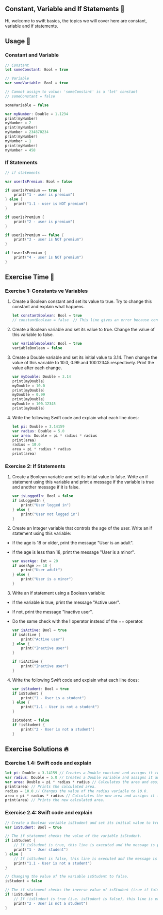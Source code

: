 ## Constant, Variable and If Statements 📖

Hi, welcome to swift basics, the topics we will cover here are constant, variable and if statements.

## Usage 🔨

### Constant and Variable

```swift
// Constant
let someConstant: Bool = true

// Variable
var someVariable: Bool = true

// Cannot assign to value: 'someConstant' is a 'let' constant
// someConstant = false

someVariable = false

var myNumber: Double = 1.1234
print(myNumber)
myNumber = 2
print(myNumber)
myNumber = 234870234
print(myNumber)
myNumber = 1
print(myNumber)
myNumber = 458
```

### If Statements

```swift
// if statements

var userIsPremium: Bool = false

if userIsPremium == true {
    print("1 - user is premium")
} else {
    print("1.1 - user is NOT premium")
}

if userIsPremium {
    print("2 - user is premium")
}

if userIsPremium == false {
    print("3 - user is NOT premium")
}

if !userIsPremium {
    print("4 - user is NOT premium")
}
```

## Exercise Time 🚀

### Exercise 1: **Constants ve Variables**

1. Create a Boolean constant and set its value to true. Try to change this constant and explain what happens.
    
    ```swift
    let constantBoolean: Bool = true
    // constantBoolean = false  // This line gives an error because constantBoolean is a constant and cannot be changed.
    ```
    
2. Create a Boolean variable and set its value to true. Change the value of this variable to false.
    
    ```swift
    var variableBoolean: Bool = true
    variableBoolean = false
    ```
    
3. Create a Double variable and set its initial value to 3.14. Then change the value of this variable to 10.0, 0.99 and 100.12345 respectively. Print the value after each change.
    
    ```swift
    var myDouble: Double = 3.14
    print(myDouble)
    myDouble = 10.0
    print(myDouble)
    myDouble = 0.99
    print(myDouble)
    myDouble = 100.12345
    print(myDouble)
    ```
    
4. Write the following Swift code and explain what each line does:
    
    ```swift
    let pi: Double = 3.14159
    var radius: Double = 5.0
    var area: Double = pi * radius * radius
    print(area)
    radius = 10.0
    area = pi * radius * radius
    print(area)
    ```
    

### Exercise 2: If Statements

1. Create a Boolean variable and set its initial value to false. Write an if statement using this variable and print a message if the variable is true and another message if it is false.
    
    ```swift
    var isLoggedIn: Bool = false
    if isLoggedIn {
        print("User logged in")
    } else {
        print("User not logged in")
    }
    ```
    
2. Create an Integer variable that controls the age of the user. Write an if statement using this variable:
- If the age is 18 or older, print the message "User is an adult".
- If the age is less than 18, print the message "User is a minor".
    
    ```swift
    var userAge: Int = 20
    if userAge >= 18 {
        print("User adult")
    } else {
        print("User is a minor")
    }
    ```
    
3. Write an if statement using a Boolean variable:
- If the variable is true, print the message "Active user".
- If not, print the message "Inactive user".
- Do the same check with the ! operator instead of the == operator.
    
    ```swift
    var isActive: Bool = true
    if isActive {
        print("Active user")
    } else {
        print("Inactive user")
    }
    
    if !isActive {
        print("Inactive user")
    }
    ```
    
4. Write the following Swift code and explain what each line does:
    
    ```swift
    var isStudent: Bool = true
    if isStudent {
        print("1 - User is a student")
    } else {
        print("1.1 - User is not a student")
    }
    
    isStudent = false
    if !isStudent {
        print("2 - User is not a student")
    }
    ```
    

## Exercise Solutions 🔥

### Exercise 1.4: Swift code and explain

```swift
let pi: Double = 3.14159 // Creates a Double constant and assigns it to pi.
var radius: Double = 5.0 // Creates a Double variable and assigns it an initial value of 5.0.
var area: Double = pi * radius * radius // Calculates the area and assigns it to the area variable.
print(area) // Prints the calculated area.
radius = 10.0 // Changes the value of the radius variable to 10.0.
area = pi * radius * radius // Calculates the new area and assigns it to the area variable.
print(area) // Prints the new calculated area.
```

### Exercise 2.4: Swift code and explain

```swift
// Create a Boolean variable isStudent and set its initial value to true.
var isStudent: Bool = true

// The if statement checks the value of the variable isStudent.
if isStudent {
    // If isStudent is true, this line is executed and the message is printed.
    print("1 - User student")
} else {
    // If isStudent is false, this line is executed and the message is printed.
    print("1.1 - User is not a student")
}

// Changing the value of the variable isStudent to false.
isStudent = false

// The if statement checks the inverse value of isStudent (true if false, false if true).
if !isStudent {
    // If !isStudent is true (i.e. isStudent is false), this line is executed and the message is printed.
    print("2 - User is not a student")
}
```
